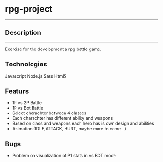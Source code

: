 # rpg-project
---
## Description
---
Exercise  for the development a rpg battle game.
## Technologies
Javascript
Node.js
Sass
Html5

## Featurs
- 1P vs 2P Battle
- 1P vs Bot Battle
- Select charachter between 4 classes
- Each charachter has different ability and weapons
- Based on class and weapons each hero has is own design and abilities
- Animation (IDLE,ATTACK, HURT, maybe more to come...)

## Bugs 
- Problem on visualization of P1 stats in vs BOT mode


